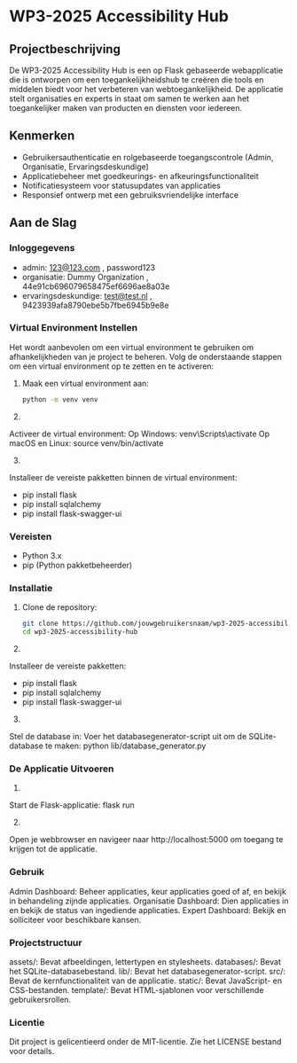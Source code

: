 # WP3-2025 Accessibility Hub

## Projectbeschrijving

De WP3-2025 Accessibility Hub is een op Flask gebaseerde webapplicatie die is ontworpen om een toegankelijkheidshub te creëren die tools en middelen biedt voor het verbeteren van webtoegankelijkheid. De applicatie stelt organisaties en experts in staat om samen te werken aan het toegankelijker maken van producten en diensten voor iedereen.

## Kenmerken

- Gebruikersauthenticatie en rolgebaseerde toegangscontrole (Admin, Organisatie, Ervaringsdeskundige)
- Applicatiebeheer met goedkeurings- en afkeuringsfunctionaliteit
- Notificatiesysteem voor statusupdates van applicaties
- Responsief ontwerp met een gebruiksvriendelijke interface

## Aan de Slag

### Inloggegevens
- admin: 123@123.com , password123
- organisatie: Dummy Organization , 44e91cb696079658475ef6696ae8a03e
- ervaringsdeskundige: test@test.nl , 	9423939afa8790ebe5b7fbe6945b9e8e

### Virtual Environment Instellen

Het wordt aanbevolen om een virtual environment te gebruiken om afhankelijkheden van je project te beheren. Volg de onderstaande stappen om een virtual environment op te zetten en te activeren:

1. Maak een virtual environment aan:
   ```bash
   python -m venv venv

2.
Activeer de virtual environment:
Op Windows:
venv\Scripts\activate
Op macOS en Linux:
source venv/bin/activate

3.
Installeer de vereiste pakketten binnen de virtual environment:
- pip install flask
- pip install sqlalchemy
- pip install flask-swagger-ui


### Vereisten

- Python 3.x
- pip (Python pakketbeheerder)

### Installatie

1. Clone de repository:
   ```bash
   git clone https://github.com/jouwgebruikersnaam/wp3-2025-accessibility-hub.git
   cd wp3-2025-accessibility-hub

2.
Installeer de vereiste pakketten:
- pip install flask
- pip install sqlalchemy
- pip install flask-swagger-ui

3.
Stel de database in:
Voer het databasegenerator-script uit om de SQLite-database te maken:
python lib/database_generator.py

### De Applicatie Uitvoeren
1.
Start de Flask-applicatie:
flask run

2.
Open je webbrowser en navigeer naar http://localhost:5000 om toegang te krijgen tot de applicatie.

### Gebruik
Admin Dashboard: Beheer applicaties, keur applicaties goed of af, en bekijk in behandeling zijnde applicaties.
Organisatie Dashboard: Dien applicaties in en bekijk de status van ingediende applicaties.
Expert Dashboard: Bekijk en solliciteer voor beschikbare kansen.

### Projectstructuur
assets/: Bevat afbeeldingen, lettertypen en stylesheets.
databases/: Bevat het SQLite-databasebestand.
lib/: Bevat het databasegenerator-script.
src/: Bevat de kernfunctionaliteit van de applicatie.
static/: Bevat JavaScript- en CSS-bestanden.
template/: Bevat HTML-sjablonen voor verschillende gebruikersrollen.

### Licentie
Dit project is gelicentieerd onder de MIT-licentie. Zie het LICENSE bestand voor details.